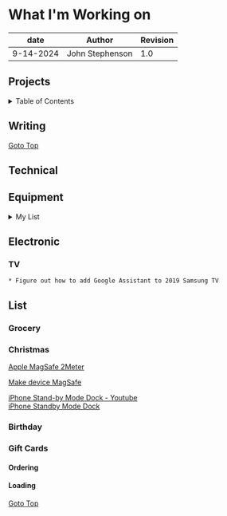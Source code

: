 # What I'm Working on  

| date | Author | Revision |
| ------- |--------------- |------- |
| 9-14-2024 | John Stephenson | 1.0 |  

## Projects  

<details>  
<summary>Table of Contents</summary>  

[Writing](#writing)  
[Technical](#technical)  
[Electronic](#electronic)  
[List](#list)  

</details>   

## Writing 




[Goto Top](#projects)  



## Technical  

## Equipment  
<details>
  <summary>My List</summary><br/ >
  <ol>  
    iPhone 13  
    Monitor  
      1 Dell  
      1 Samsung  
    PC Towers  
      1 Gateway  
        SPECS  
      1 Gateway  
        SPECS  
          HDD  
            1 4 TB  
            1 3 TB  
            1 2 TB  
            1 1 TB  
            1 1 TB  
            1 40 Gig  
            1 ?  
          USB  
            to HDD  
            to Wireless Charger. 

[Goto Top](#projects)  

</ol>

</details>   

## Electronic  
  ### TV
    * Figure out how to add Google Assistant to 2019 Samsung TV



## List
  ### Grocery  
  ### Christmas  
   [Apple MagSafe 2Meter](https://www.apple.com/shop/product/MX6Y3LL/A/magsafe-charger-2-m?fnode=8f06300c0da2398fe251a67bb460f0fdc4fa6bd46b5b27a26cc893dede2c453767276299c978aa4f099ebcc648d03d5ea13a8d77b990a38994cd3af9d5627be70226e3a65dadbd57913f4d4d09b2a470419292b915af58751c094760c6481da6707558e7b0f51d100901b11c49732590)  

   [Make device MagSafe](https://www.instagram.com/reel/C5Tr8aPxygr/?utm_source=ig_web_copy_link)
  
   [iPhone Stand-by Mode Dock - Youtube](https://m.youtube.com/watch?v=L3nWw8qSYgk)  
   [iPhone Standby Mode Dock](https://makerworld.com/en/models/615378#profileId-538769)  

  ### Birthday 


  ### Gift Cards   
   #### Ordering  
   #### Loading

[Goto Top](#projects)  
